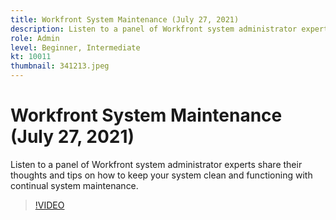 ```yaml
---
title: Workfront System Maintenance (July 27, 2021)
description: Listen to a panel of Workfront system administrator experts share their thoughts and tips on how to keep your system clean and functioning with continual syste… (Descriptions should be between 60 and 160 characters)
role: Admin
level: Beginner, Intermediate
kt: 10011
thumbnail: 341213.jpeg
---
```

# Workfront System Maintenance (July 27, 2021)

Listen to a panel of Workfront system administrator experts share their thoughts and tips on how to keep your system clean and functioning with continual system maintenance.

>[!VIDEO](https://video.tv.adobe.com/v/341213/?quality=12&learn=on)
